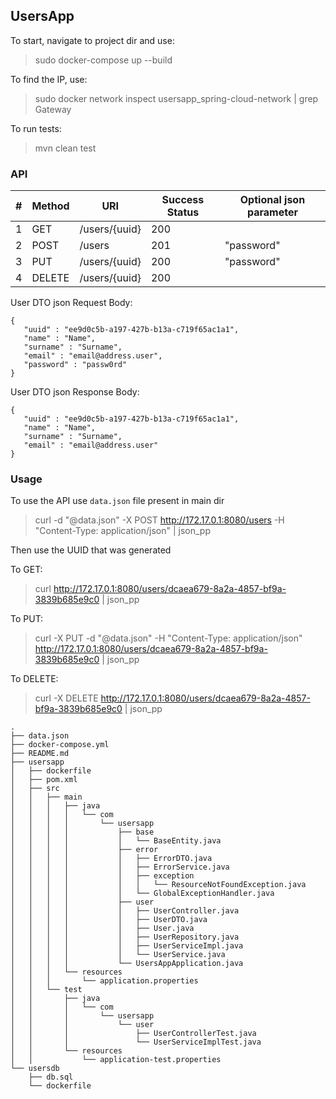## UsersApp

To start, navigate to project dir and use:

> sudo docker-compose up --build


To find the IP, use:

> sudo docker network inspect  usersapp_spring-cloud-network | grep Gateway

To run tests:

> mvn clean test

### API

| # | Method | URI           | Success Status  | Optional json parameter  |
|---|--------|---------------|-----------------|--------------------------|
| 1 | GET    | /users/{uuid} | 200             |                          |
| 2 | POST   | /users        | 201             | "password"               |
| 3 | PUT    | /users/{uuid} | 200             | "password"               |
| 4 | DELETE | /users/{uuid} | 200             |                          |

User DTO json Request Body:

```
{
   "uuid" : "ee9d0c5b-a197-427b-b13a-c719f65ac1a1",
   "name" : "Name",
   "surname" : "Surname",
   "email" : "email@address.user",
   "password" : "passw0rd"
}
```

User DTO json Response Body:

```
{
   "uuid" : "ee9d0c5b-a197-427b-b13a-c719f65ac1a1",
   "name" : "Name",
   "surname" : "Surname",
   "email" : "email@address.user"
}
```

### Usage

To use the API use `data.json` file present in main dir

> curl -d "@data.json" -X POST http://172.17.0.1:8080/users -H "Content-Type: application/json" | json_pp

Then use the UUID that was generated

To GET:

> curl http://172.17.0.1:8080/users/dcaea679-8a2a-4857-bf9a-3839b685e9c0  | json_pp

To PUT:

> curl -X PUT -d "@data.json" -H "Content-Type: application/json" http://172.17.0.1:8080/users/dcaea679-8a2a-4857-bf9a-3839b685e9c0  | json_pp

To DELETE:

> curl -X DELETE http://172.17.0.1:8080/users/dcaea679-8a2a-4857-bf9a-3839b685e9c0  | json_pp

```
.
├── data.json
├── docker-compose.yml
├── README.md
├── usersapp
│   ├── dockerfile
│   ├── pom.xml
│   ├── src
│   │   ├── main
│   │   │   ├── java
│   │   │   │   └── com
│   │   │   │       └── usersapp
│   │   │   │           ├── base
│   │   │   │           │   └── BaseEntity.java
│   │   │   │           ├── error
│   │   │   │           │   ├── ErrorDTO.java
│   │   │   │           │   ├── ErrorService.java
│   │   │   │           │   ├── exception
│   │   │   │           │   │   └── ResourceNotFoundException.java
│   │   │   │           │   └── GlobalExceptionHandler.java
│   │   │   │           ├── user
│   │   │   │           │   ├── UserController.java
│   │   │   │           │   ├── UserDTO.java
│   │   │   │           │   ├── User.java
│   │   │   │           │   ├── UserRepository.java
│   │   │   │           │   ├── UserServiceImpl.java
│   │   │   │           │   └── UserService.java
│   │   │   │           └── UsersAppApplication.java
│   │   │   └── resources
│   │   │       └── application.properties
│   │   └── test
│   │       ├── java
│   │       │   └── com
│   │       │       └── usersapp
│   │       │           └── user
│   │       │               ├── UserControllerTest.java
│   │       │               └── UserServiceImplTest.java
│   │       └── resources
│   │           └── application-test.properties
└── usersdb
    ├── db.sql
    └── dockerfile
```
